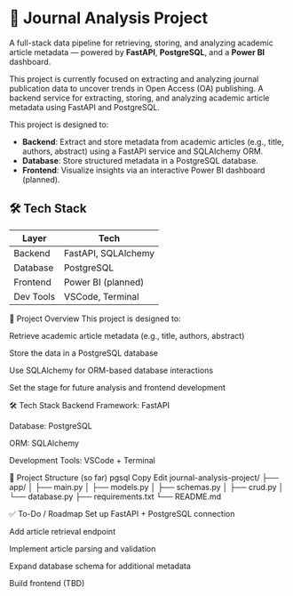 # 🧠 Journal Analysis Project

A full-stack data pipeline for retrieving, storing, and analyzing academic article metadata — powered by **FastAPI**, **PostgreSQL**, and a **Power BI** dashboard.

This project is currently focused on extracting and analyzing journal publication data to uncover trends in Open Access (OA) publishing. A backend service for extracting, storing, and analyzing academic article metadata using FastAPI and PostgreSQL.

This project is designed to:
- **Backend**: Extract and store metadata from academic articles (e.g., title, authors, abstract) using a FastAPI service and SQLAlchemy ORM.
- **Database**: Store structured metadata in a PostgreSQL database.
- **Frontend**: Visualize insights via an interactive Power BI dashboard (planned).

## 🛠 Tech Stack

| Layer     | Tech                  |
|-----------|-----------------------|
| Backend   | FastAPI, SQLAlchemy   |
| Database  | PostgreSQL            |
| Frontend  | Power BI (planned)    |
| Dev Tools | VSCode, Terminal      |

🚀 Project Overview
This project is designed to:

Retrieve academic article metadata (e.g., title, authors, abstract)

Store the data in a PostgreSQL database

Use SQLAlchemy for ORM-based database interactions

Set the stage for future analysis and frontend development

🛠️ Tech Stack
Backend Framework: FastAPI

Database: PostgreSQL

ORM: SQLAlchemy

Development Tools: VSCode + Terminal


📂 Project Structure (so far)
pgsql
Copy
Edit
journal-analysis-project/
├── app/
│   ├── main.py
│   ├── models.py
│   ├── schemas.py
│   ├── crud.py
│   └── database.py
├── requirements.txt
└── README.md

✅ To-Do / Roadmap
 Set up FastAPI + PostgreSQL connection

 Add article retrieval endpoint

 Implement article parsing and validation

 Expand database schema for additional metadata

 Build frontend (TBD)
